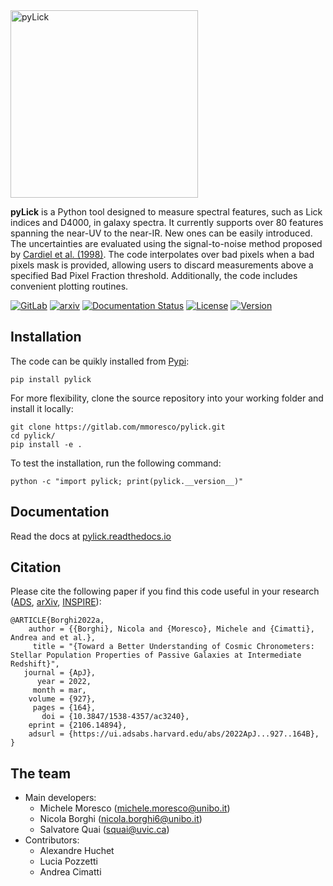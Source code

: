 <img src="docs/_static/pyLick_logoNB.png" alt="pyLick" width=300px>

**pyLick** is a Python tool designed to measure spectral features, such as Lick indices and D4000, in galaxy spectra. It currently supports over 80 features spanning the near-UV to the near-IR. New ones can be easily introduced. The uncertainties are evaluated using the signal-to-noise method proposed by <a href="https://aas.aanda.org/articles/aas/abs/1998/03/ds1395/ds1395.html">Cardiel et al. (1998)</a>. The code interpolates over bad pixels when a bad pixels mask is provided, allowing users to discard measurements above a specified Bad Pixel Fraction threshold. Additionally, the code includes convenient plotting routines.

[![GitLab](https://img.shields.io/badge/GitLab-mmoresco%2FpyLick-9e8ed7)](https://gitlab.com/mmoresco/pylick)
[![arxiv](https://img.shields.io/badge/arXiv-2106.14894-28bceb)](https://arxiv.org/abs/2106.14894)
[![Documentation Status](https://readthedocs.org/projects/pylick/badge/?version=latest)](https://pylick.readthedocs.io/en/latest/?badge=latest)
[![License](https://img.shields.io/badge/license-GPLv3-fb7e21)](https://gitlab.com/mmoresco/pylick/-/blob/master/LICENSE)
[![Version](https://img.shields.io/gitlab/v/release/14528131)](https://gitlab.com/mmoresco/pylick/-/tags)


## Installation

The code can be quikly installed from [Pypi](https://pypi.org/project/pylick/):

    pip install pylick

For more flexibility, clone the source repository into your working folder and install it locally:

    git clone https://gitlab.com/mmoresco/pylick.git
    cd pylick/
    pip install -e .

To test the installation, run the following command:

    python -c "import pylick; print(pylick.__version__)"


## Documentation 
Read the docs at <a href="https://pylick.readthedocs.io/">pylick.readthedocs.io</a>


## Citation
Please cite the following paper if you find this code useful in your research (<a href="https://ui.adsabs.harvard.edu/abs/2022ApJ...927..164B/abstract">ADS</a>, <a href="https://arxiv.org/abs/2106.14894">arXiv</a>, <a href="https://inspirehep.net/literature/1871797">INSPIRE</a>):

    @ARTICLE{Borghi2022a,
        author = {{Borghi}, Nicola and {Moresco}, Michele and {Cimatti}, Andrea and et al.},
         title = "{Toward a Better Understanding of Cosmic Chronometers: Stellar Population Properties of Passive Galaxies at Intermediate Redshift}",
       journal = {ApJ},
          year = 2022,
         month = mar,
        volume = {927},
         pages = {164},
           doi = {10.3847/1538-4357/ac3240},
        eprint = {2106.14894},
        adsurl = {https://ui.adsabs.harvard.edu/abs/2022ApJ...927..164B},
    }


## The team
+ Main developers:
  + Michele Moresco (michele.moresco@unibo.it)
  + Nicola Borghi (nicola.borghi6@unibo.it)
  + Salvatore Quai (squai@uvic.ca)
+ Contributors:
  + Alexandre Huchet
  + Lucia Pozzetti 
  + Andrea Cimatti

